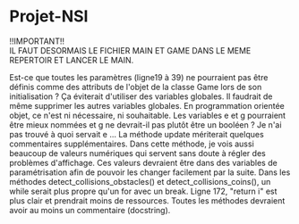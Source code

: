 # Projet-NSI
!!IMPORTANT!!                                                            
IL FAUT DESORMAIS LE FICHIER MAIN ET GAME DANS LE MEME REPERTOIR ET LANCER LE MAIN.

Est-ce que toutes les paramètres (ligne19 à 39) ne pourraient pas être définis comme des attributs de l'objet de la classe Game lors de son initialisation ? Ça éviterait d'utiliser des variables globales. Il faudrait de même supprimer les autres variables globales. En programmation orientée objet, ce n'est ni nécessaire, ni souhaitable.
Les variables e et g pourraient être mieux nommées et g ne devrait-il pas plutôt être un booléen ? Je n'ai pas trouvé à quoi servait e ...
La méthode update mériterait quelques commentaires supplémentaires. Dans cette méthode, je vois aussi beaucoup de valeurs numériques qui servent sans doute à régler des problèmes d'affichage. Ces valeurs devraient être dans des variables de paramétrisation afin de pouvoir les changer facilement par la suite.
Dans les méthodes detect_collisions_obstacles() et detect_collisions_coins(), un while serait plus propre qu'un for avec un break.
Ligne 172, "return i" est plus clair et prendrait moins de ressources.
Toutes les méthodes devraient avoir au moins un commentaire (docstring).
